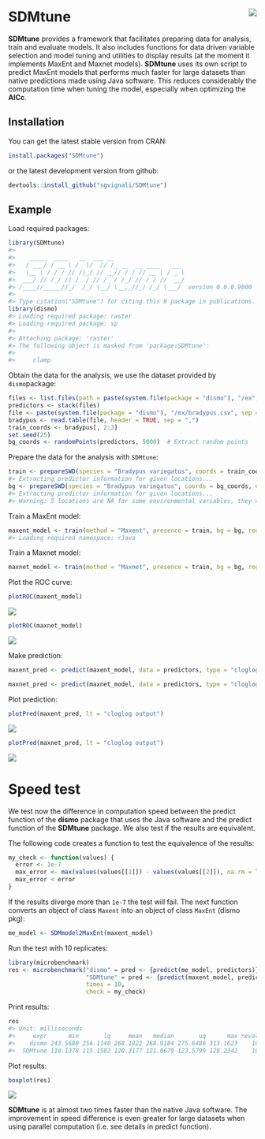 
<!-- README.md is generated from README.Rmd. Please edit that file -->
SDMtune <img src="logo.png" align="right" />
============================================

**SDMtune** provides a framework that facilitates preparing data for analysis, train and evaluate models. It also includes functions for data driven variable selection and model tuning and utilities to display results (at the moment it implements MaxEnt and Maxnet models). **SDMtune** uses its own script to predict MaxEnt models that performs much faster for large datasets than native predictions made using Java software. This reduces considerably the computation time when tuning the model, especially when optimizing the **AICc**.

Installation
------------

You can get the latest stable version from CRAN:

``` r
install.packages("SDMtune")
```

or the latest development version from github:

``` r
devtools::install_github("sgvignali/SDMtune")
```

Example
-------

Load required packages:

``` r
library(SDMtune)
#> 
#>    _____  ____   __  ___ __
#>   / ___/ / __ \ /  |/  // /_ __  __ ____   ___
#>   \__ \ / / / // /|_/ // __// / / // __ \ / _ \
#>  ___/ // /_/ // /  / // /_ / /_/ // / / //  __/
#> /____//_____//_/  /_/ \__/ \__,_//_/ /_/ \___/  version 0.0.0.9000
#> 
#> Type citation("SDMtune") for citing this R package in publications.
library(dismo)
#> Loading required package: raster
#> Loading required package: sp
#> 
#> Attaching package: 'raster'
#> The following object is masked from 'package:SDMtune':
#> 
#>     clamp
```

Obtain the data for the analysis, we use the dataset provided by `dismo`package:

``` r
files <- list.files(path = paste(system.file(package = "dismo"), "/ex", sep = ""), pattern = "grd", full.names = T)
predictors <- stack(files)
file <- paste(system.file(package = "dismo"), "/ex/bradypus.csv", sep = "")
bradypus <- read.table(file, header = TRUE, sep = ",")
train_coords <- bradypus[, 2:3]
set.seed(25)
bg_coords <- randomPoints(predictors, 5000)  # Extract random points
```

Prepare the data for the analysis with `SDMtune`:

``` r
train <- prepareSWD(species = "Bradypus variegatus", coords = train_coords, env = predictors, categoricals = "biome")
#> Extracting predictor information for given locations...
bg <- prepareSWD(species = "Bradypus variegatus", coords = bg_coords, env = predictors, categoricals = "biome")
#> Extracting predictor information for given locations...
#> Warning: 5 locations are NA for some environmental variables, they will be discard!
```

Train a MaxEnt model:

``` r
maxent_model <- train(method = "Maxent", presence = train, bg = bg, reg = 1, fc = "lqph")
#> Loading required namespace: rJava
```

Train a Maxnet model:

``` r
maxnet_model <- train(method = "Maxnet", presence = train, bg = bg, reg = 1, fc = "lqph")
```

Plot the ROC curve:

``` r
plotROC(maxent_model)
```

<img src="docs/reference/figures/README-plot-ROC-curve maxent-1.png" style="display: block; margin: auto;" />

``` r
plotROC(maxnet_model)
```

<img src="docs/reference/figures/README-plot-ROC-curve maxnet-1.png" style="display: block; margin: auto;" />

Make prediction:

``` r
maxent_pred <- predict(maxent_model, data = predictors, type = "cloglog")
```

``` r
maxnet_pred <- predict(maxnet_model, data = predictors, type = "cloglog")
```

Plot prediction:

``` r
plotPred(maxent_pred, lt = "cloglog output")
```

<img src="docs/reference/figures/README-plot-prediction maxent-1.png" style="display: block; margin: auto;" />

``` r
plotPred(maxnet_pred, lt = "cloglog output")
```

<img src="docs/reference/figures/README-plot-prediction maxnet-1.png" style="display: block; margin: auto;" />

Speed test
==========

We test now the difference in computation speed between the predict function of the **dismo** package that uses the Java software and the predict function of the **SDMtune** package. We also test if the results are equivalent.

The following code creates a function to test the equivalence of the results:

``` r
my_check <- function(values) {
  error <- 1e-7 
  max_error <- max(values(values[[1]]) - values(values[[2]]), na.rm = T) 
  max_error < error
}
```

If the results diverge more than `1e-7` the test will fail. The next function converts an object of class `Maxent` into an object of class `MaxEnt` (dismo pkg):

``` r
me_model <- SDMmodel2MaxEnt(maxent_model)
```

Run the test with 10 replicates:

``` r
library(microbenchmark)
res <- microbenchmark("dismo" = pred <- {predict(me_model, predictors)},
                      "SDMtune" = pred <- {predict(maxent_model, predictors, type = "cloglog")},
                      times = 10,
                      check = my_check)
```

Print results:

``` r
res
#> Unit: milliseconds
#>     expr      min       lq     mean   median       uq      max neval
#>    dismo 243.5680 256.1140 268.1822 268.9184 275.6486 313.1623    10
#>  SDMtune 110.1378 115.1582 120.3177 121.0679 123.5799 129.2342    10
```

Plot results:

``` r
boxplot(res)
```

<img src="docs/reference/figures/README-unnamed-chunk-6-1.png" style="display: block; margin: auto;" />

**SDMtune** is at almost two times faster than the native Java software. The improvement in speed difference is even greater for large datasets when using parallel computation (i.e. see details in predict function).
